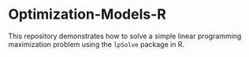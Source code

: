 # Optimization-Models-R
This repository demonstrates how to solve a simple linear programming maximization problem using the `lpSolve` package in R.
